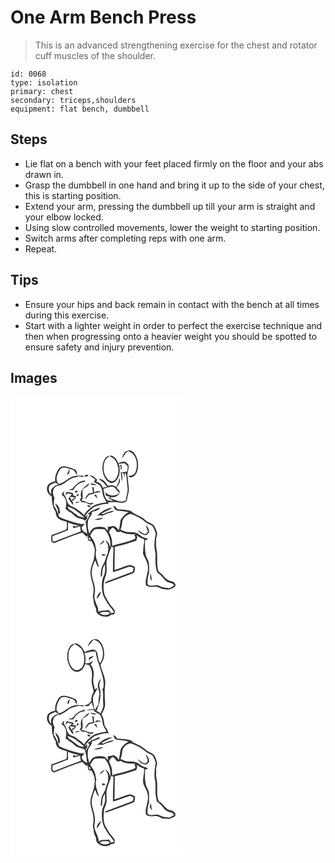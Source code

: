 # One Arm Bench Press
> This is an advanced strengthening exercise for the chest and rotator cuff muscles of the shoulder.

``` 
id: 0068 
type: isolation 
primary: chest 
secondary: triceps,shoulders 
equipment: flat bench, dumbbell 
``` 

## Steps

 - Lie flat on a bench with your feet placed firmly on the floor and your abs drawn in.
 - Grasp the dumbbell in one hand and bring it up to the side of your chest, this is starting position.
 - Extend your arm, pressing the dumbbell up till your arm is straight and your elbow locked.
 - Using slow controlled movements, lower the weight to starting position.
 - Switch arms after completing reps with one arm.
 - Repeat.

## Tips

 - Ensure your hips and back remain in contact with the bench at all times during this exercise.
 - Start with a lighter weight in order to perfect the exercise technique and then when progressing onto a heavier weight you should be spotted to ensure safety and injury prevention.

## Images

<svg width="276" height="275pt" viewBox="0 0 207 275" xmlns="http://www.w3.org/2000/svg">
  <g fill="#FFF">
    <path d="M0 0h207v275H0V0m141.02 64.83c-4.34.65-6.35 5.17-7.14 8.99 2.66-2.67 3.66-6.82 7.38-8.43 9.75 2.77 12.34 15.51 9.13 23.99-1.14 3.81-4.9 6.06-8.8 5.56.49.99.98 2.18 2.36 1.87 4.2-.11 7.06-3.95 8.19-7.65 2.19-7.21.89-15.54-3.79-21.51-1.67-2.17-4.58-3.76-7.33-2.82m-28.03 10.12c-3.59 6.23-3.36 14.15-.55 20.64 1.58 3.73 4.54 7.18 8.66 8.04 3.48-.03 6.26-2.74 7.76-5.68 2.68-4.54 2.39-10.05 1.75-15.08l1.91.99c-.13.99-.38 2.98-.51 3.98 2.61-1.41 1.3-3.99.77-6.16-.65.28-1.96.86-2.62 1.15l-.37-2.32c2.39-.13 4.77-.39 7.16-.61 1.25 1.31 2.77 2.4 3.81 3.9-.14 2.02-.44 4.02-.7 6.03-2.67.39-5.3.96-7.97 1.33.93 3.52 1.07 7.18 1.74 10.75.74-3.35.69-6.85-.52-10.08 4.1-.73 2.96 4.01 3.04 6.51.43-2.33.73-4.69 1.15-7.02l1.04 1.17c1.13 5.49 1.14 11.15 1.88 16.7.85 5.12-1.58 10.01-1.81 15.1-6.26 3.96-13.02-.7-19.13-2.46.59-.44 1.18-.86 1.78-1.29 3.98.65 7.38-1.3 9.57-4.49.02-.7.05-2.09.06-2.79a75.06 75.06 0 0 1-3.59-4.17c2.87-3.09 5.09-7.29 3.4-11.52-.58 3.82-1.61 7.58-3.64 10.9-2.94-2.15-6.7-2.96-10.03-1.16-2.53-3.91-5.5-8.44-10.7-8.67.82 1.51 2.27 2.38 3.66 3.27 2.5 1.58 4.18 4.1 5.9 6.43-1.78.3-3.56.63-5.34.95-.65-4.16-4.39-6.61-8.26-7.41l2.11-1.57c-2.64-2.59-5.54-6.41-9.73-5.54 2.55 1.33 4.96 2.9 7.1 4.82-.61.85-1.21 1.7-1.81 2.56 2.2 1.57 4.68 2.61 7.02 3.94 2.12 2.89 3.23 6.44 3.52 10 .31 3.99 3.11 7.07 4.67 10.6-5.63 1.2-11.82 1.49-16.64 4.99-3.84 3.1-8.11 6.02-10.2 10.69-2.24-3.41-6.01-5.2-9.1-7.71-2.28-1.93-5.27-2.56-7.83-3.97-4.58-3.11-3.52-9.76-7.54-13.41.23-1.25.46-2.49.68-3.74-1.63 1.06-2.7 2.6-3.21 4.46 5.88 2.91 6.59 11.22 4.6 16.69 1.46.99 2.88 2.06 4.15 3.29 4.69 1.64 7.07 6.83 12.01 7.89 2.41.96 5.36.87 7.2 2.92 1.37-.11 1.8-1.86 2.67-2.7.03-1.08.08-3.25.1-4.33-1.02 1-2.05 2-3.08 3 2.25-5.32 7.16-8.87 11.46-12.48 5.68-1.68 11.48-4.51 17.52-3.44-.3-.56-.9-1.67-1.2-2.22 4.06.29 8.16-.5 12.18.32 3.04.42 6.42.82 9.21-.77 1.77-.89 1.66-3.1 2.07-4.76.54-3.83 2.39-7.53 1.75-11.47-.56-4.36-.78-8.75-1.36-13.1-1.23-4.91 1.75-9.63 1.16-14.55-1.16-1.8-2.68-3.5-4.7-4.29-2.7-.32-5.28.81-7.72 1.81-1.53-3.52-3.63-7.27-7.37-8.78-3.41-.91-7.31.82-8.99 3.92M58.01 86.23c-2.96 4.5-5.19 9.69-4.33 15.21-3.44 1.18-7.8 2.06-9.32 5.85-1.88 4.75.53 10.19 5.07 12.36.33 6.49.71 13.47 4.97 18.75-.44 2.33.63 4.5 1.77 6.46 2.78 3.54 7.58 3.93 11.53 5.42-.34 3.03.62 6.55-.77 9.27-5.9 2.45-11.97 4.44-17.92 6.74-.07 2.47-.09 4.95-.09 7.43 1.05.73 2.1 1.47 3.15 2.2 11.29-4.42 22.5-9.15 34.08-12.75 1.92 1.74 3.34 4.09 5.88 5.05.16-.61.48-1.82.65-2.43.49 2.37-.76 5.6 1.56 7.2.72.11 2.16.34 2.88.46 1.97 3.17 3.48 6.68 4.09 10.38-.36 4.02-.46 8.12-1.39 12.07-1.49 4.29-3.12 8.57-3.82 13.08-.9 8.63 4.51 16.55 3.57 25.18-.07 2.08-.74 4.12-.7 6.21.4 2.22 1.03 4.4 1.13 6.67.13 3.19 2.68 5.68 2.81 8.88-.25 3.89 3.52 6.11 6.56 7.56 3.66.78 8.5 1.53 11.24-1.7 1.19-.15 2.41-.21 3.56-.58 1.39-1.2.74-3.16.9-4.75-1.8-2.36-3.44-4.85-5.59-6.92-2.3-3.44-4.35-7.1-6.26-10.77-2.58-8.2-1.83-17.41 1.55-25.28 1.29-5.03.04-10.26.48-15.37.74-4.77 2.98-9.11 4.16-13.75.76-1.52 1.68-3.04 1.66-4.81.86.59 1.73 1.18 2.59 1.78-.59 9.73-.79 19.47-.74 29.22 6.57-1.44 12.7-4.26 19.08-6.32 2-.88 3.84.79 5.66 1.39-.29 1.48-.57 2.96-.85 4.45-10.53 4.19-21.29 7.79-31.82 11.98-1.16.22-1.2 1.59-1.77 2.38 11.07-3.86 22.04-8.02 33.03-12.11 3.45-.72 2.94-5.02 3.17-7.76-1.98-1.11-4.05-2.45-6.36-2.59-6.22 1.64-12.11 4.33-18.26 6.21.2-9.31.23-18.62.37-27.92 8.75-1.93 17.32-4.55 25.81-7.39.79-2.16 1.48-4.44.49-6.68 2.51 2.19 5.27 4.39 8.7 4.82.81 2.73-.16 5.46-.51 8.18-.47 2.98-.34 6.02-.73 9.02 1.63 4.76 5.03 8.83 5.67 13.94 1.9 8.22-3.67 15.88-2.06 24.14 3.04 2.31 6.85 2.32 10.45 1.77 3.44-.73 6.21 1.68 9.23 2.8 3.7.29 7.7 1.55 11.11-.55 2.32-.71 6.37-3.01 4.06-5.82-1.94-3.9-6.95-2.52-9.76-5.23-2.72-1.92-4.16-5.13-6.92-7.01-1.05-.91-2.52-1.48-3.18-2.75-2.95-8.65-.3-17.93-2.36-26.7-.98-3.61-.18-7.34-.44-11.01-.13-3.28 2.16-6.51.73-9.74-.98-2.41-1.47-5.16-3.22-7.17-2.75-3.32-7.55-3.55-10.39-6.78-4.92-4.9-12.19-6.15-17.3-10.72-5.4-1.97-11.26-1.54-16.85-2.53-.67-2.2-2.56-3.31-4.54-4.14.98 2.13 1.58 5.15 4.26 5.71 4.68 1.2 9.62.71 14.24 2.26-4.14 1.99-7.31 5.5-9.58 9.42-.71 4.21-.89 8.52-2.34 12.58-.79-2.95-3.44-4.43-5.96-5.7-2.36.58-4.74 1.03-7.14 1.42.15 1.47.28 2.95.39 4.42-1.32-1.34-2.65-2.67-4.01-3.97-4.33-.94-9-1.24-13.09.78-2.75 1.24-3.74 4.27-5.27 6.64-1.83-5.03-2.6-10.66-1.46-15.91.9-3.55 5.18-5.97 4.35-9.79 3.27-1.52 8.99-1.3 9.57-5.77-3.39 1.65-6.76 3.34-10.37 4.47-1.22 1.62-3.06 2.52-4.76 3.53.75.13 2.26.39 3.01.53-1.02 2.09-1.96 4.24-3.17 6.25-.58.86-1.14 1.76-1.7 2.64.35 4.67 1.58 9.43 1.82 14.2-2.82-1.9-6.83-3.47-6.47-7.58 1.14-1.32 2.28-2.64 3.43-3.96-2.35.01-4.76.16-7.04-.56-7.94-2.09-15.93-4.44-23.36-7.93-1.73-4.9-3.6-9.71-6.66-13.97.28-3.04.32-6.12.96-9.12-1.88-3.31-2.81-7.69-.64-11.1 1.3-2.34 4.01-3.31 6.54-3.58 6.65-1.34 10.58-7.8 17.16-9.23a71.88 71.88 0 0 0 5.95-1.67c2.21.29 4.9 1.6 6.6-.58-3.83-.27-7.7-.49-11.52.02-7.27 1.34-11.81 8.18-19.06 9.7-5.12-5.33-1.35-12.85 1.98-18.03 3.88-3.7 9.34-.65 13.61.6 3.62.46 4.36 4.44 6.51 6.76-.09-2.51-.23-5.92-3.03-6.93-3.5-1.41-7.1-2.66-10.8-3.44-2.87-.64-6.15.11-8.1 2.41m9.7 7.3c3.19.11 2.93-3.99 3.63-6.15-1.89 1.59-2.82 3.89-3.63 6.15m21.09 1.7c.82 1.34 3.73.71 4.51-.54-.68-1.83-3.76-.82-4.51.54m-6.21 7.4c-3.24 1.99-5.92 4.74-8.24 7.73-1.64.79-3.58.79-5.3 1.4 2 .34 4.03.39 6.05.44.96-1.29 1.89-2.6 2.72-3.97 2.93-3.4 6.78-5.56 11.27-6.03.12-.46.37-1.37.49-1.82-2.32.79-4.78 1.18-6.99 2.25m5.38 6.62c-3.66 2.55-4.08 7.78-3.18 11.8-.62 1.26-1.25 2.52-1.88 3.79l1.98.26c-.08.37-.26 1.1-.35 1.47 2.03.14 4.06.28 6.08.51 1.62 1.2 3.48 1.99 5.37 2.67l3-1.08c.16-.36.46-1.08.61-1.43-1.98.27-4.06 1.1-6 .21-2.86-.85-5.4-3.03-8.57-2.22 3.3-4.24.31-9.37 1.59-14.13 2.71-2.14 7.45-3.2 7.66-7.25-2.17 1.72-4.17 3.64-6.31 5.4m7.7-4.62c2.29 1.53 5.07 1.8 7.72 1.33-2.43-.97-5.07-2.22-7.72-1.33m1.96 3.58c.8 2.32 1.33 4.74 1.1 7.22-1.6.2-3.19.4-4.79.59a23.133 23.133 0 0 0-4.68 7.22c2.22-1.24 3.48-3.46 4.95-5.42 1.85-.57 3.79-.71 5.69-.99l-.75-.73c3.26-.49 6.44-1.44 9.74-1.74-1.5-.63-3.1-.95-4.7-1.18-1.2.66-2.35 1.65-3.81 1.5l-.48-5.49c-.76-.33-1.52-.65-2.27-.98m-19.42 4.96c-2.26.97-.27 3.27 1.31 1.66 2.28-.86.2-3.11-1.31-1.66m-12.52 5.31c1.27-.51 2.22-1.36 2.86-2.55 1.64.61 3.34 1 5.08 1.24-1.5 1.5-2.83 3.15-4.14 4.81 1.99 2.7 3.35 5.89 5.87 8.17-.34-1.5.32-3.72-1.62-4.4 1.38-1.3 2.88-2.46 4.38-3.6.17-.89.33-1.78.5-2.67-1.06-.19-2.13-.36-3.19-.53-.08-.73-.23-2.2-.31-2.93-2.43-.98-5.07-1.18-7.6-1.8-.66 1.4-1.28 2.81-1.83 4.26m14.5-1.56c-.24.34-.72 1-.96 1.33.98 3.38 4.68-2.12.96-1.33m20.13.84c1.2 1.65 2.44 3.29 3.9 4.73-.35-1.6-.83-3.17-1.32-4.73h-2.58m-22.7 9.97c1.94-.09 3.85-.49 5.53-1.49-1.95-.05-4.25-.37-5.53 1.49m-23.99.53c.4 2.5 2.21 4.4 3.02 6.72.35 1.99.52 4 .82 6l1.84-.98c.21-4.62-1.18-9.6-5.68-11.74m38.63 2.28c-.11 1.57 2.64 2.45 3.85 1.72.21-1.68-2.62-2.31-3.85-1.72m11.8 12.38c1.42-.16 2.86-.77 4.29-.36 2.38.81 4.41-.96 6.48-1.8 3.01-1.7 7.06-.96 9.42-3.84-4.53.7-9.14 1.77-13.01 4.34-.64-.35-1.27-.7-1.9-1.05 4.38-2.43 8.9-4.58 13.39-6.79-7.37-.04-13.7 4.47-18.67 9.5m-3.41 4.73c3.8.72 7.82.35 10.83-2.31-3.7.32-7.28 1.29-10.83 2.31z"/>
    <path d="M112.91 78.05c.94-3.02 3.62-4.89 5.98-6.77 2.85 1.67 6.06 3.22 7.66 6.3 2.74 5.07 3.98 11.31 1.98 16.86-1.01 3.1-2.98 6.46-6.49 7.03-3.91.2-6.72-3.18-8.28-6.37-2.41-5.27-2.79-11.58-.85-17.05zM46.48 107.41c1.65-2.53 4.92-3.02 7.43-4.34 1.37 1.03 2.78 1.99 4.18 2.99-3.49-1-5.77 1.93-8.09 3.92-1.98 1.84-1.11 4.88-1.24 7.27-2.94-2.43-3.2-6.36-2.28-9.84zM111.48 110.61c4.43-.91 9.82-4.63 13.9-.97 1.93 1.81 3.54 3.94 5.16 6.02-1.01.71-2.01 1.42-3.01 2.14-4.98 1.97-10.57.45-14.26-3.29.55 1.5 1.11 3 1.7 4.48 1.36.39 2.73.73 4.11 1.02l.2 1.33-2.58-.21c2.13 1.43 4.39 2.67 6.6 3.96-2.34.26-4.64-.08-6.87-.76-3.91-3.55-4.07-8.88-4.95-13.72zM71.56 120.26c2.01.23 4.02.48 6.03.79-.94.79-1.98 1.38-3.14 1.76-.18.54-.56 1.6-.74 2.13-.94-1.44-2.55-2.77-2.15-4.68zM68.38 131.82c3.13 1.56 6.83 2.01 9.51 4.4 3.46 3.1 7.8 5.24 10.52 9.14-3.01-.73-6.36-1.02-8.76-3.19-2.76-2.28-5.57-4.49-8.69-6.26-1.58-.79-1.88-2.65-2.58-4.09zM134.28 149.09c1.53-4.43 5.55-7.97 10.34-8.29 6.33 2.4 12.6 5.35 17.67 9.95 2.87 2.66 7.92 2.69 9.41 6.77 1.11 3.06 3.43 6.13 2.18 9.52-1.08 3.62-.83 7.41-1.12 11.14-.41 4.33 1.58 8.45 1.24 12.79-.22 6.44-.19 12.96 1.72 19.17 1.24 1.53 2.82 2.7 4.26 4.03 2.7 2.29 4.25 5.73 7.34 7.6 2.88 2.13 7.53 1.17 9.09 5-1.87 1.03-3.64 2.27-5.63 3.07-1.96 0-3.89-.44-5.84-.62-3.82-.24-6.94-3.41-10.91-2.78-3.17.04-7.39 1.75-9.6-1.4.11-4.33.04-8.89 1.84-12.91-.05-4.05.25-8.11-.17-12.15-.26-3.14-2.37-5.66-3.41-8.54-1.58-6.24-1.4-12.66-1.26-19.04 1.4-.19 2.68-.74 3.68-1.73-1.94-.69-3.91-1.27-5.84-1.98-2.94-1.17-4.94-3.92-7.93-4.98-3.32-1.25-6.92-1.26-10.42-1.15-3.22.07-6.06-1.74-8.93-2.95 1.49-3.33 1.91-6.94 2.29-10.52m27.9 5.24c.95 2.66 2 5.29 2.81 8-1.42.98-2.62 3.45-4.63 2.33-2.8-1.01-4.91-3.21-7.42-4.73 1.79 3.91 5.85 6.28 10.11 6.26 1.15-1.06 2.28-2.12 3.42-3.18-.29-3.31-1.35-6.78-4.29-8.68m5.99 58.13c-1.28 3.07-.91 6.48 1.65 8.76-.47-2.93-.95-5.87-1.65-8.76zM69.01 150.95c4.22 1.63 8.48 3.42 13.07 3.56-2.41 1.27-4.94 1.69-7.23-.08.15.87.45 2.61.59 3.48 2.75-.81 5.49-1.65 8.22-2.54.08 2.14.27 4.28.76 6.37-9.55 3.69-19.28 6.91-28.68 11.01-1.78.6-4 2.19-5.34-.04-.14-1.78 0-3.56.05-5.34 6.22-2.33 12.49-4.54 18.59-7.16-.02-3.09-.01-6.17-.03-9.26z"/>
    <path d="M118.27 162.75c.39-2.78 2.34-4.48 4.73-5.64 1.77 1.4 3.37 3.02 4.27 5.12 1.56.16 3.38.94 4.63-.53 5.35 3.69 11.95 3.56 18.16 3.48l-1.47 1.03c.71 1.29 2.39 3.75.27 4.63-7.99 3.73-16.82 5.17-25.24 7.62l-1.09 1.04c-1.06-2.67-.39-5.6-1-8.36-.7-2.92-1.74-5.78-3.26-8.39zM95.65 166.63c1.37-2.68 2.97-5.37 5.34-7.29 3.9-.98 7.95-.53 11.89-.11 5.36 6.01 7.96 14.21 6.72 22.24-.44-3.79-1.94-7.66-5.91-8.94 2.23 2.81 4.52 5.92 3.1 9.77.48.02 1.43.08 1.91.1-.63.3-1.25.59-1.89.88.75 1.95.09 3.94-.72 5.74-1.72 3.76-2.06 8.06-4.45 11.52-2.94 4.67-3.44 10.32-3.3 15.7 2.38-.7 1.47-3.48 1.8-5.32-.02-3.56 1.37-6.92 3.1-9.95.15 4.48.98 9.22-1.04 13.44-3.12 6.34-2.98 13.72-1.87 20.54.67 4.25 3.06 7.84 5.19 11.46 2.25 4.68 6.56 7.9 8.84 12.58-1.19.38-2.38.75-3.58 1.08-.88-1.36-1.6-2.85-2.79-3.98-2.83.48-5.67.71-8.53.77-1.34.01-3.44 1.97-4.31.2v-.79c.15-1.5.04-3.02-.71-4.35-1.75-3.5-2.96-7.24-3.94-11.02.22-3.13 1.11-6.21.83-9.36-.19-7.06-3.81-13.51-3.94-20.58.32-5.04 1.99-9.87 4.06-14.44 1.54 2.77 1.97 6.39 4.75 8.28-1.6-6.76-5.5-13.65-3.21-20.7-1.11-3.13-.85-6.62-2.38-9.6-1.39-2.78-3.29-5.26-4.96-7.87m16.12 6.01c-1.79 1.7-3.77 3.28-4.95 5.5 2.34-1.12 4.19-2.97 6.01-4.76-.26-.18-.8-.55-1.06-.74m-2.25 16.39c.21 2.83 3.55 2.43 4.77.57-1.59-.24-3.17-.43-4.77-.57m-6.14 53.87c2.74-2.22 4.16-5.49 5.39-8.69-3.34 1.27-4.92 5.38-5.39 8.69z"/>
    <path d="M94.09 169.41c1.18-.51 2.45 1.42 1.7 2.39-1.21.53-2.53-1.41-1.7-2.39zM107.05 259.89c2.94-2.4 7.03-1.29 10.57-1.59.44.47 1.3 1.4 1.73 1.86-3.62 2.82-8.73 2.42-12.3-.27z"/>
  </g>
  <g fill="#333">
    <path d="M141.02 64.83c2.75-.94 5.66.65 7.33 2.82 4.68 5.97 5.98 14.3 3.79 21.51-1.13 3.7-3.99 7.54-8.19 7.65-1.38.31-1.87-.88-2.36-1.87 3.9.5 7.66-1.75 8.8-5.56 3.21-8.48.62-21.22-9.13-23.99-3.72 1.61-4.72 5.76-7.38 8.43.79-3.82 2.8-8.34 7.14-8.99z"/>
    <path d="M112.99 74.95c1.68-3.1 5.58-4.83 8.99-3.92 3.74 1.51 5.84 5.26 7.37 8.78 2.44-1 5.02-2.13 7.72-1.81 2.02.79 3.54 2.49 4.7 4.29.59 4.92-2.39 9.64-1.16 14.55.58 4.35.8 8.74 1.36 13.1.64 3.94-1.21 7.64-1.75 11.47-.41 1.66-.3 3.87-2.07 4.76-2.79 1.59-6.17 1.19-9.21.77-4.02-.82-8.12-.03-12.18-.32.3.55.9 1.66 1.2 2.22-6.04-1.07-11.84 1.76-17.52 3.44-4.3 3.61-9.21 7.16-11.46 12.48 1.03-1 2.06-2 3.08-3-.02 1.08-.07 3.25-.1 4.33-.87.84-1.3 2.59-2.67 2.7-1.84-2.05-4.79-1.96-7.2-2.92-4.94-1.06-7.32-6.25-12.01-7.89-1.27-1.23-2.69-2.3-4.15-3.29 1.99-5.47 1.28-13.78-4.6-16.69.51-1.86 1.58-3.4 3.21-4.46-.22 1.25-.45 2.49-.68 3.74 4.02 3.65 2.96 10.3 7.54 13.41 2.56 1.41 5.55 2.04 7.83 3.97 3.09 2.51 6.86 4.3 9.1 7.71 2.09-4.67 6.36-7.59 10.2-10.69 4.82-3.5 11.01-3.79 16.64-4.99-1.56-3.53-4.36-6.61-4.67-10.6-.29-3.56-1.4-7.11-3.52-10-2.34-1.33-4.82-2.37-7.02-3.94.6-.86 1.2-1.71 1.81-2.56-2.14-1.92-4.55-3.49-7.1-4.82 4.19-.87 7.09 2.95 9.73 5.54l-2.11 1.57c3.87.8 7.61 3.25 8.26 7.41 1.78-.32 3.56-.65 5.34-.95-1.72-2.33-3.4-4.85-5.9-6.43-1.39-.89-2.84-1.76-3.66-3.27 5.2.23 8.17 4.76 10.7 8.67 3.33-1.8 7.09-.99 10.03 1.16 2.03-3.32 3.06-7.08 3.64-10.9 1.69 4.23-.53 8.43-3.4 11.52a75.06 75.06 0 0 0 3.59 4.17c-.01.7-.04 2.09-.06 2.79-2.19 3.19-5.59 5.14-9.57 4.49-.6.43-1.19.85-1.78 1.29 6.11 1.76 12.87 6.42 19.13 2.46.23-5.09 2.66-9.98 1.81-15.1-.74-5.55-.75-11.21-1.88-16.7l-1.04-1.17c-.42 2.33-.72 4.69-1.15 7.02-.08-2.5 1.06-7.24-3.04-6.51 1.21 3.23 1.26 6.73.52 10.08-.67-3.57-.81-7.23-1.74-10.75 2.67-.37 5.3-.94 7.97-1.33.26-2.01.56-4.01.7-6.03-1.04-1.5-2.56-2.59-3.81-3.9-2.39.22-4.77.48-7.16.61l.37 2.32c.66-.29 1.97-.87 2.62-1.15.53 2.17 1.84 4.75-.77 6.16.13-1 .38-2.99.51-3.98l-1.91-.99c.64 5.03.93 10.54-1.75 15.08-1.5 2.94-4.28 5.65-7.76 5.68-4.12-.86-7.08-4.31-8.66-8.04-2.81-6.49-3.04-14.41.55-20.64m-.08 3.1c-1.94 5.47-1.56 11.78.85 17.05 1.56 3.19 4.37 6.57 8.28 6.37 3.51-.57 5.48-3.93 6.49-7.03 2-5.55.76-11.79-1.98-16.86-1.6-3.08-4.81-4.63-7.66-6.3-2.36 1.88-5.04 3.75-5.98 6.77m-1.43 32.56c.88 4.84 1.04 10.17 4.95 13.72 2.23.68 4.53 1.02 6.87.76-2.21-1.29-4.47-2.53-6.6-3.96l2.58.21-.2-1.33c-1.38-.29-2.75-.63-4.11-1.02-.59-1.48-1.15-2.98-1.7-4.48 3.69 3.74 9.28 5.26 14.26 3.29 1-.72 2-1.43 3.01-2.14-1.62-2.08-3.23-4.21-5.16-6.02-4.08-3.66-9.47.06-13.9.97m-43.1 21.21c.7 1.44 1 3.3 2.58 4.09 3.12 1.77 5.93 3.98 8.69 6.26 2.4 2.17 5.75 2.46 8.76 3.19-2.72-3.9-7.06-6.04-10.52-9.14-2.68-2.39-6.38-2.84-9.51-4.4z"/>
    <path d="M58.01 86.23c1.95-2.3 5.23-3.05 8.1-2.41 3.7.78 7.3 2.03 10.8 3.44 2.8 1.01 2.94 4.42 3.03 6.93-2.15-2.32-2.89-6.3-6.51-6.76-4.27-1.25-9.73-4.3-13.61-.6-3.33 5.18-7.1 12.7-1.98 18.03 7.25-1.52 11.79-8.36 19.06-9.7 3.82-.51 7.69-.29 11.52-.02-1.7 2.18-4.39.87-6.6.58a71.88 71.88 0 0 1-5.95 1.67c-6.58 1.43-10.51 7.89-17.16 9.23-2.53.27-5.24 1.24-6.54 3.58-2.17 3.41-1.24 7.79.64 11.1-.64 3-.68 6.08-.96 9.12 3.06 4.26 4.93 9.07 6.66 13.97 7.43 3.49 15.42 5.84 23.36 7.93 2.28.72 4.69.57 7.04.56-1.15 1.32-2.29 2.64-3.43 3.96-.36 4.11 3.65 5.68 6.47 7.58-.24-4.77-1.47-9.53-1.82-14.2.56-.88 1.12-1.78 1.7-2.64 1.21-2.01 2.15-4.16 3.17-6.25-.75-.14-2.26-.4-3.01-.53 1.7-1.01 3.54-1.91 4.76-3.53 3.61-1.13 6.98-2.82 10.37-4.47-.58 4.47-6.3 4.25-9.57 5.77.83 3.82-3.45 6.24-4.35 9.79-1.14 5.25-.37 10.88 1.46 15.91 1.53-2.37 2.52-5.4 5.27-6.64 4.09-2.02 8.76-1.72 13.09-.78 1.36 1.3 2.69 2.63 4.01 3.97-.11-1.47-.24-2.95-.39-4.42 2.4-.39 4.78-.84 7.14-1.42 2.52 1.27 5.17 2.75 5.96 5.7 1.45-4.06 1.63-8.37 2.34-12.58 2.27-3.92 5.44-7.43 9.58-9.42-4.62-1.55-9.56-1.06-14.24-2.26-2.68-.56-3.28-3.58-4.26-5.71 1.98.83 3.87 1.94 4.54 4.14 5.59.99 11.45.56 16.85 2.53 5.11 4.57 12.38 5.82 17.3 10.72 2.84 3.23 7.64 3.46 10.39 6.78 1.75 2.01 2.24 4.76 3.22 7.17 1.43 3.23-.86 6.46-.73 9.74.26 3.67-.54 7.4.44 11.01 2.06 8.77-.59 18.05 2.36 26.7.66 1.27 2.13 1.84 3.18 2.75 2.76 1.88 4.2 5.09 6.92 7.01 2.81 2.71 7.82 1.33 9.76 5.23 2.31 2.81-1.74 5.11-4.06 5.82-3.41 2.1-7.41.84-11.11.55-3.02-1.12-5.79-3.53-9.23-2.8-3.6.55-7.41.54-10.45-1.77-1.61-8.26 3.96-15.92 2.06-24.14-.64-5.11-4.04-9.18-5.67-13.94.39-3 .26-6.04.73-9.02.35-2.72 1.32-5.45.51-8.18-3.43-.43-6.19-2.63-8.7-4.82.99 2.24.3 4.52-.49 6.68-8.49 2.84-17.06 5.46-25.81 7.39-.14 9.3-.17 18.61-.37 27.92 6.15-1.88 12.04-4.57 18.26-6.21 2.31.14 4.38 1.48 6.36 2.59-.23 2.74.28 7.04-3.17 7.76-10.99 4.09-21.96 8.25-33.03 12.11.57-.79.61-2.16 1.77-2.38 10.53-4.19 21.29-7.79 31.82-11.98.28-1.49.56-2.97.85-4.45-1.82-.6-3.66-2.27-5.66-1.39-6.38 2.06-12.51 4.88-19.08 6.32-.05-9.75.15-19.49.74-29.22-.86-.6-1.73-1.19-2.59-1.78.02 1.77-.9 3.29-1.66 4.81-1.18 4.64-3.42 8.98-4.16 13.75-.44 5.11.81 10.34-.48 15.37-3.38 7.87-4.13 17.08-1.55 25.28 1.91 3.67 3.96 7.33 6.26 10.77 2.15 2.07 3.79 4.56 5.59 6.92-.16 1.59.49 3.55-.9 4.75-1.15.37-2.37.43-3.56.58-2.74 3.23-7.58 2.48-11.24 1.7-3.04-1.45-6.81-3.67-6.56-7.56-.13-3.2-2.68-5.69-2.81-8.88-.1-2.27-.73-4.45-1.13-6.67-.04-2.09.63-4.13.7-6.21.94-8.63-4.47-16.55-3.57-25.18.7-4.51 2.33-8.79 3.82-13.08.93-3.95 1.03-8.05 1.39-12.07-.61-3.7-2.12-7.21-4.09-10.38-.72-.12-2.16-.35-2.88-.46-2.32-1.6-1.07-4.83-1.56-7.2-.17.61-.49 1.82-.65 2.43-2.54-.96-3.96-3.31-5.88-5.05-11.58 3.6-22.79 8.33-34.08 12.75-1.05-.73-2.1-1.47-3.15-2.2 0-2.48.02-4.96.09-7.43 5.95-2.3 12.02-4.29 17.92-6.74 1.39-2.72.43-6.24.77-9.27-3.95-1.49-8.75-1.88-11.53-5.42-1.14-1.96-2.21-4.13-1.77-6.46-4.26-5.28-4.64-12.26-4.97-18.75-4.54-2.17-6.95-7.61-5.07-12.36 1.52-3.79 5.88-4.67 9.32-5.85-.86-5.52 1.37-10.71 4.33-15.21m-11.53 21.18c-.92 3.48-.66 7.41 2.28 9.84.13-2.39-.74-5.43 1.24-7.27 2.32-1.99 4.6-4.92 8.09-3.92-1.4-1-2.81-1.96-4.18-2.99-2.51 1.32-5.78 1.81-7.43 4.34m87.8 41.68c-.38 3.58-.8 7.19-2.29 10.52 2.87 1.21 5.71 3.02 8.93 2.95 3.5-.11 7.1-.1 10.42 1.15 2.99 1.06 4.99 3.81 7.93 4.98 1.93.71 3.9 1.29 5.84 1.98-1 .99-2.28 1.54-3.68 1.73-.14 6.38-.32 12.8 1.26 19.04 1.04 2.88 3.15 5.4 3.41 8.54.42 4.04.12 8.1.17 12.15-1.8 4.02-1.73 8.58-1.84 12.91 2.21 3.15 6.43 1.44 9.6 1.4 3.97-.63 7.09 2.54 10.91 2.78 1.95.18 3.88.62 5.84.62 1.99-.8 3.76-2.04 5.63-3.07-1.56-3.83-6.21-2.87-9.09-5-3.09-1.87-4.64-5.31-7.34-7.6-1.44-1.33-3.02-2.5-4.26-4.03-1.91-6.21-1.94-12.73-1.72-19.17.34-4.34-1.65-8.46-1.24-12.79.29-3.73.04-7.52 1.12-11.14 1.25-3.39-1.07-6.46-2.18-9.52-1.49-4.08-6.54-4.11-9.41-6.77-5.07-4.6-11.34-7.55-17.67-9.95-4.79.32-8.81 3.86-10.34 8.29m-65.27 1.86c.02 3.09.01 6.17.03 9.26-6.1 2.62-12.37 4.83-18.59 7.16-.05 1.78-.19 3.56-.05 5.34 1.34 2.23 3.56.64 5.34.04 9.4-4.1 19.13-7.32 28.68-11.01-.49-2.09-.68-4.23-.76-6.37-2.73.89-5.47 1.73-8.22 2.54-.14-.87-.44-2.61-.59-3.48 2.29 1.77 4.82 1.35 7.23.08-4.59-.14-8.85-1.93-13.07-3.56m49.26 11.8c1.52 2.61 2.56 5.47 3.26 8.39.61 2.76-.06 5.69 1 8.36l1.09-1.04c8.42-2.45 17.25-3.89 25.24-7.62 2.12-.88.44-3.34-.27-4.63l1.47-1.03c-6.21.08-12.81.21-18.16-3.48-1.25 1.47-3.07.69-4.63.53-.9-2.1-2.5-3.72-4.27-5.12-2.39 1.16-4.34 2.86-4.73 5.64m-22.62 3.88c1.67 2.61 3.57 5.09 4.96 7.87 1.53 2.98 1.27 6.47 2.38 9.6-2.29 7.05 1.61 13.94 3.21 20.7-2.78-1.89-3.21-5.51-4.75-8.28-2.07 4.57-3.74 9.4-4.06 14.44.13 7.07 3.75 13.52 3.94 20.58.28 3.15-.61 6.23-.83 9.36.98 3.78 2.19 7.52 3.94 11.02.75 1.33.86 2.85.71 4.35v.79c.87 1.77 2.97-.19 4.31-.2 2.86-.06 5.7-.29 8.53-.77 1.19 1.13 1.91 2.62 2.79 3.98 1.2-.33 2.39-.7 3.58-1.08-2.28-4.68-6.59-7.9-8.84-12.58-2.13-3.62-4.52-7.21-5.19-11.46-1.11-6.82-1.25-14.2 1.87-20.54 2.02-4.22 1.19-8.96 1.04-13.44-1.73 3.03-3.12 6.39-3.1 9.95-.33 1.84.58 4.62-1.8 5.32-.14-5.38.36-11.03 3.3-15.7 2.39-3.46 2.73-7.76 4.45-11.52.81-1.8 1.47-3.79.72-5.74.64-.29 1.26-.58 1.89-.88-.48-.02-1.43-.08-1.91-.1 1.42-3.85-.87-6.96-3.1-9.77 3.97 1.28 5.47 5.15 5.91 8.94 1.24-8.03-1.36-16.23-6.72-22.24-3.94-.42-7.99-.87-11.89.11-2.37 1.92-3.97 4.61-5.34 7.29m-1.56 2.78c-.83.98.49 2.92 1.7 2.39.75-.97-.52-2.9-1.7-2.39m12.96 90.48c3.57 2.69 8.68 3.09 12.3.27-.43-.46-1.29-1.39-1.73-1.86-3.54.3-7.63-.81-10.57 1.59z"/>
    <path d="M67.71 93.53c.81-2.26 1.74-4.56 3.63-6.15-.7 2.16-.44 6.26-3.63 6.15zM88.8 95.23c.75-1.36 3.83-2.37 4.51-.54-.78 1.25-3.69 1.88-4.51.54zM82.59 102.63c2.21-1.07 4.67-1.46 6.99-2.25-.12.45-.37 1.36-.49 1.82-4.49.47-8.34 2.63-11.27 6.03-.83 1.37-1.76 2.68-2.72 3.97-2.02-.05-4.05-.1-6.05-.44 1.72-.61 3.66-.61 5.3-1.4 2.32-2.99 5-5.74 8.24-7.73zM87.97 109.25c2.14-1.76 4.14-3.68 6.31-5.4-.21 4.05-4.95 5.11-7.66 7.25-1.28 4.76 1.71 9.89-1.59 14.13 3.17-.81 5.71 1.37 8.57 2.22 1.94.89 4.02.06 6-.21-.15.35-.45 1.07-.61 1.43l-3 1.08c-1.89-.68-3.75-1.47-5.37-2.67-2.02-.23-4.05-.37-6.08-.51.09-.37.27-1.1.35-1.47l-1.98-.26c.63-1.27 1.26-2.53 1.88-3.79-.9-4.02-.48-9.25 3.18-11.8zM95.67 104.63c2.65-.89 5.29.36 7.72 1.33-2.65.47-5.43.2-7.72-1.33z"/>
    <path d="M97.63 108.21c.75.33 1.51.65 2.27.98l.48 5.49c1.46.15 2.61-.84 3.81-1.5 1.6.23 3.2.55 4.7 1.18-3.3.3-6.48 1.25-9.74 1.74l.75.73c-1.9.28-3.84.42-5.69.99-1.47 1.96-2.73 4.18-4.95 5.42 1.09-2.68 2.69-5.13 4.68-7.22 1.6-.19 3.19-.39 4.79-.59.23-2.48-.3-4.9-1.1-7.22zM78.21 113.17c1.51-1.45 3.59.8 1.31 1.66-1.58 1.61-3.57-.69-1.31-1.66zM65.69 118.48c.55-1.45 1.17-2.86 1.83-4.26 2.53.62 5.17.82 7.6 1.8.08.73.23 2.2.31 2.93 1.06.17 2.13.34 3.19.53-.17.89-.33 1.78-.5 2.67-1.5 1.14-3 2.3-4.38 3.6 1.94.68 1.28 2.9 1.62 4.4-2.52-2.28-3.88-5.47-5.87-8.17 1.31-1.66 2.64-3.31 4.14-4.81-1.74-.24-3.44-.63-5.08-1.24-.64 1.19-1.59 2.04-2.86 2.55m5.87 1.78c-.4 1.91 1.21 3.24 2.15 4.68.18-.53.56-1.59.74-2.13 1.16-.38 2.2-.97 3.14-1.76-2.01-.31-4.02-.56-6.03-.79zM80.19 116.92c3.72-.79.02 4.71-.96 1.33.24-.33.72-.99.96-1.33z"/>
    <path d="M100.32 117.76h2.58c.49 1.56.97 3.13 1.32 4.73-1.46-1.44-2.7-3.08-3.9-4.73zM77.62 127.73c1.28-1.86 3.58-1.54 5.53-1.49-1.68 1-3.59 1.4-5.53 1.49zM53.63 128.26c4.5 2.14 5.89 7.12 5.68 11.74l-1.84.98c-.3-2-.47-4.01-.82-6-.81-2.32-2.62-4.22-3.02-6.72zM92.26 130.54c1.23-.59 4.06.04 3.85 1.72-1.21.73-3.96-.15-3.85-1.72zM104.06 142.92c4.97-5.03 11.3-9.54 18.67-9.5-4.49 2.21-9.01 4.36-13.39 6.79.63.35 1.26.7 1.9 1.05 3.87-2.57 8.48-3.64 13.01-4.34-2.36 2.88-6.41 2.14-9.42 3.84-2.07.84-4.1 2.61-6.48 1.8-1.43-.41-2.87.2-4.29.36zM100.65 147.65c3.55-1.02 7.13-1.99 10.83-2.31-3.01 2.66-7.03 3.03-10.83 2.31zM162.18 154.33c2.94 1.9 4 5.37 4.29 8.68-1.14 1.06-2.27 2.12-3.42 3.18-4.26.02-8.32-2.35-10.11-6.26 2.51 1.52 4.62 3.72 7.42 4.73 2.01 1.12 3.21-1.35 4.63-2.33-.81-2.71-1.86-5.34-2.81-8zM111.77 172.64c.26.19.8.56 1.06.74-1.82 1.79-3.67 3.64-6.01 4.76 1.18-2.22 3.16-3.8 4.95-5.5zM109.52 189.03c1.6.14 3.18.33 4.77.57-1.22 1.86-4.56 2.26-4.77-.57zM168.17 212.46c.7 2.89 1.18 5.83 1.65 8.76-2.56-2.28-2.93-5.69-1.65-8.76zM103.38 242.9c.47-3.31 2.05-7.42 5.39-8.69-1.23 3.2-2.65 6.47-5.39 8.69z"/>
  </g>
</svg>

<svg width="276" height="275pt" viewBox="0 0 207 275" xmlns="http://www.w3.org/2000/svg">
  <g fill="#FFF">
    <path d="M0 0h207v275H0V0m92.9 24.82c2.44-2.92 4.16-6.49 7.59-8.46 2.71 1.53 5.85 2.78 7.46 5.63 4.09 6.87 4.18 16.19-.59 22.77-2.13-3.66-2.22-7.91-3.21-11.9-.47-2.78-3.04-5.25-5.99-4.46-3.01.82-6.44 1.04-8.88 3.17-1.91-4.03-4.54-8-8.64-10.05-2.08-1.14-4.52-.11-6.59.58-3.27 1.91-4.6 5.82-5.48 9.3-1.36 6.73-.03 14.2 4.19 19.71 2.19 2.92 6.32 5.16 9.87 3.22 3.6-1.2 5.4-4.79 6.78-8.04l-1.23-.71c2.16.22 4.29.67 6.32 1.45 3.11 4.71 4.01 10.54 3.03 16.05-.99 5.51 1.63 10.76 2.29 16.15a16.316 16.316 0 0 0-2.78 10.81c-1.2 1.23-2.39 2.46-3.55 3.72-1.84.63-3.67 1.29-5.43 2.11 1.9.38 3.83.37 5.75.17 1.05-1.58 2.19-3.09 3.53-4.44 1 2.7 1.98 5.41 2.83 8.16-3.1-.05-6.28.04-9.11 1.46 2.8 0 5.6-.27 8.38-.63 1.57 4.28 7.73 3.57 9.01 7.98 1.9 3.15 1.67 6.92 2.66 10.35 1.07 2.73 2.88 5.09 4.05 7.78-5.62 1.18-11.77 1.48-16.59 4.95-3.82 3.13-8.19 6-10.18 10.73-2.3-3.37-6.03-5.2-9.13-7.7-2.27-1.93-5.23-2.57-7.8-3.94-4.66-3.07-3.52-9.81-7.61-13.44.23-1.24.46-2.49.67-3.74-1.63 1.02-2.64 2.59-3.19 4.42 5.9 2.94 6.55 11.21 4.62 16.72 1.46.98 2.86 2.05 4.12 3.28 3.38 1.34 5.78 4.1 8.5 6.39 2.99 1.79 6.56 2.21 9.83 3.3 2.73 5.16 2.88 11.07 3.55 16.74-2.91-1.85-6.85-3.55-6.42-7.68 1.13-1.28 2.26-2.57 3.4-3.85-2.36 0-4.76.15-7.04-.56-7.95-2.09-15.96-4.44-23.39-7.93-1.72-4.91-3.6-9.71-6.66-13.97.29-3.05.32-6.12.98-9.12-1.91-3.29-2.81-7.67-.67-11.06 1.19-2.13 3.66-2.86 5.62-4.05l.49.89c3.86-1.59 7.61-3.49 10.74-6.3 3.6-3.16 8.5-3.57 12.85-5.07 2.2.34 4.85 1.56 6.6-.53-3.83-.34-7.71-.53-11.54-.02-7.24 1.3-11.75 8.15-18.97 9.65a96.4 96.4 0 0 0-2.66-3.71c-.45-5.14 1.79-10.02 4.5-14.23 3.86-3.76 9.36-.7 13.63.56 3.64.45 4.4 4.41 6.46 6.8-.05-2.32-.02-5.37-2.36-6.65-3.34-1.57-6.9-2.63-10.46-3.58-3.12-.86-6.85-.38-9.03 2.22-2.97 4.51-5.2 9.71-4.33 15.23-3.47 1.15-7.84 2.07-9.34 5.87-1.87 4.78.58 10.18 5.12 12.36.23 6.49.72 13.43 4.94 18.74-.43 2.33.63 4.52 1.78 6.48 2.81 3.49 7.56 3.9 11.5 5.37-.32 3.03.63 6.56-.76 9.28-5.89 2.43-11.93 4.47-17.9 6.7-.09 2.48-.12 4.97-.11 7.47 1.05.73 2.1 1.46 3.15 2.2 11.29-4.42 22.49-9.14 34.06-12.76 1.94 1.74 3.34 4.12 5.91 5.05l.49-2.64c.21 2.08.24 4.17.55 6.23.82 1.47 2.52 1.67 4.04 1.66 2.87 4.58 4.98 10 3.67 15.46.07 7.39-4.31 13.8-4.87 21.08-.38 8.27 4.55 15.87 3.65 24.17-.02 2.6-1.24 5.21-.39 7.79.91 3.4.57 7.11 2.54 10.2 1.68 2.53.35 6.18 2.89 8.22 3.99 4 11.68 5.58 16 1.4 1.21-.16 2.44-.22 3.61-.59 1.31-1.25.7-3.16.85-4.74-2.53-3.96-6.29-6.99-8.3-11.3-1.42-2.74-3.47-5.22-4.16-8.29-1.3-4.88-.91-10-.4-14.96.34-4.17 3.12-7.72 3.11-11.95.37-4.94-.98-10.04.62-14.85 1.34-5.28 3.8-10.21 5.14-15.48.84.48 1.67.97 2.51 1.45-.4 9.82-.77 19.64-.67 29.47 6.57-1.41 12.69-4.25 19.06-6.31 2-.85 3.87.81 5.7 1.39-.3 1.48-.59 2.97-.87 4.45-10.88 4.25-21.89 8.15-32.82 12.26-.14.51-.43 1.52-.58 2.02 11.02-3.82 21.93-7.97 32.86-12.04 3.42-.74 2.91-4.99 3.16-7.71-1.96-1.15-4.05-2.48-6.36-2.64-6.23 1.65-12.12 4.34-18.28 6.22.21-9.31.24-18.62.38-27.93 8.75-1.92 17.32-4.55 25.81-7.39.8-2.16 1.47-4.44.48-6.69 2.51 2.21 5.29 4.42 8.72 4.84.84 6.15-2.17 12.4-.72 18.56 1.63 4.25 4.67 7.95 5.14 12.62 1.87 8.2-3.65 15.85-2.07 24.09 3.32 2.61 7.54 2.14 11.45 1.74 3.67-.48 6.32 2.98 9.89 3.06 1.99.11 3.96.46 5.96.48 2.5-.68 4.8-1.94 7.23-2.84.74-1.54 1.66-3.41-.05-4.72-2.04-3.47-6.79-2.05-9.41-4.76-3.36-2.98-5.86-6.84-9.78-9.23-3.47-8.64-.5-18.23-2.63-27.14-1.02-3.6-.2-7.32-.47-10.98-.16-3.29 2.14-6.53.77-9.77-1.15-2.87-1.71-6.27-4.31-8.27-2.34-2.22-5.85-2.52-8.18-4.76-4.52-4.35-10.32-6.98-16.01-9.45-.84-1.05-1.67-2.28-3.11-2.51-5.26-1.67-10.85-1.32-16.23-2.31-.6-2.21-2.51-3.24-4.48-4.01.99 2.08 1.6 5.03 4.22 5.6 4.69 1.22 9.66.72 14.29 2.28-4.16 1.95-7.31 5.5-9.6 9.41-.72 4.19-.93 8.48-2.24 12.56-1.01-2.8-3.46-4.46-6.03-5.68-2.37.59-4.77 1.04-7.18 1.41.16 1.48.29 2.96.41 4.45-1.32-1.35-2.66-2.68-4.02-3.99-4.35-.94-9.05-1.24-13.16.81-2.71 1.27-3.68 4.27-5.2 6.62-1.83-5.01-2.58-10.6-1.5-15.83.89-3.59 5.22-6.03 4.38-9.88 2.49-.78 5.02-1.47 7.41-2.55.94-.53 3.07-1.67 1.75-2.95-3.32 1.42-6.5 3.19-9.99 4.18-.85 1.85-2.95 2.3-4.62 3.08.67.32 2.01.95 2.69 1.27-.76 2.08-1.74 4.09-3.01 5.91-.53.97-1.06 1.95-1.62 2.91.23-1.59.06-3.54 1.8-4.35.02-1.08.07-3.22.1-4.29-1.02.99-2.04 1.98-3.05 2.97 2.21-5.32 7.14-8.85 11.42-12.45 5.65-1.68 11.44-4.54 17.46-3.45-1.32-2.93-2.24-6.13-4.59-8.45-1.44-4.75-.89-10.1-4.24-14.13 2.3-4.11 4.67-8.4 4.48-13.26-.49-7.3-.8-14.67-.04-21.97 1.5-8.74-4.01-16.39-5.5-24.73 5.54-6.42 5.46-16.12 2.15-23.55-1.76-3.81-5.5-8.16-10.21-6.66-4.15.69-6.35 4.95-7.03 8.72M68.06 92.87c.53.3 1.1.53 1.68.72.6-2.06 1.21-4.12 1.57-6.23a10.67 10.67 0 0 0-3.25 5.51m14.43 9.81c-3.21 2.02-5.9 4.75-8.18 7.75-1.71.64-3.56.78-5.31 1.3 2.01.36 4.05.43 6.09.47.97-1.29 1.91-2.59 2.73-3.97 1.51-1.31 2.88-2.78 4.48-3.98 2.06-1.24 4.54-1.39 6.81-2.06.11-.46.35-1.37.47-1.83-2.35.81-4.86 1.21-7.09 2.32m5.48 6.57c-3.66 2.55-4.07 7.78-3.18 11.81-.62 1.26-1.25 2.53-1.88 3.8l1.99.22-.36 1.49c2.03.14 4.07.27 6.1.5 2.34 2.07 5.52 2.97 8.53 1.88.02-.63.05-1.25.07-1.87-5 2.86-9.23-2.88-14.22-1.83 3.33-4.25.3-9.38 1.6-14.16 2.75-2.12 7.41-3.21 7.71-7.27-2.19 1.72-4.2 3.66-6.36 5.43m7.81-5.11c1.89 2.06 4.98 2.72 7.47 1.35-2.46-.62-4.94-1.2-7.47-1.35m1.82 4.04c.85 2.32 1.35 4.76 1.13 7.25-1.6.2-3.19.4-4.78.59-2 2.09-3.59 4.53-4.72 7.19 2.26-1.2 3.51-3.44 5-5.41 1.72-.52 3.52-.66 5.29-.92l-.33-.6c3.19-.85 6.39-1.65 9.7-1.89-2.01-1.21-4.34-1.08-6.56-.71l.35.77c-.59.34-1.76 1.01-2.34 1.35-.06-2.2-.22-4.39-.41-6.58-.78-.35-1.56-.69-2.33-1.04m-19.41 5c-2.25 1-.19 3.25 1.35 1.64 2.28-.88.13-3.09-1.35-1.64m-12.46 5.63c1.12-.79 2.08-1.74 2.88-2.85 1.63.58 3.32.94 5.02 1.22-1.51 1.49-2.83 3.15-4.14 4.81 2.02 2.68 3.32 5.93 5.9 8.14-.32-1.51.19-3.59-1.6-4.41 1.35-1.3 2.84-2.45 4.33-3.57.17-.89.34-1.78.5-2.67-1.54-.29-3.09-.56-4.63-.83.54-.43 1.64-1.27 2.19-1.7-1.93-1.5-4.26-2.15-6.68-2.08-.46-.25-1.36-.76-1.82-1.01-.74 1.61-1.42 3.25-1.95 4.95m14.49-1.9c-.25.32-.75.98-.99 1.3.84 3.43 4.72-1.99.99-1.3m20.08.83c1.2 1.66 2.44 3.31 3.91 4.76-.35-1.6-.82-3.16-1.29-4.72-.87-.02-1.75-.03-2.62-.04M77.67 127.8c1.9-.2 3.79-.61 5.52-1.46-1.96-.13-4.34-.55-5.52 1.46m-24.06.48c.45 2.48 2.22 4.39 3.05 6.72.35 1.99.52 4.01.83 6.01l1.81-1.03c.23-4.6-1.17-9.64-5.69-11.7m38.56 2.7c.75 1.16 2.62 1.99 3.91 1.29.42-1.64-3.42-2.84-3.91-1.29m11.85 12.14c1.16-.32 2.31-.67 3.46-1.02 2.44 1.75 5.01-.55 7.34-1.35 3.04-1.63 7.01-1.02 9.45-3.77-4.54.58-9.15 1.73-13.02 4.28-.64-.34-1.29-.69-1.92-1.05 4.33-2.38 8.76-4.57 13.24-6.66-7.34-.18-13.77 4.41-18.55 9.57m-2.92 4.63c-.68.32-.65 1.06-.69 1.69l.81-1.27c3.64.18 7.38-.4 10.24-2.82-3.55.31-7.04 1.11-10.36 2.4z"/>
    <path d="M77.11 21.71c2.22 1.25 4.53 2.43 6.25 4.37.36.17 1.06.51 1.41.67 4.02 6.13 5.05 14.31 2.14 21.09-1.74 4.11-7.65 6.98-11.41 3.68-5.25-4.42-6.6-11.97-5.84-18.49.46-4.73 3.06-9.24 7.45-11.32z"/>
    <path d="M88.76 32.55c4.29-1.14 8.71-2.15 13.18-2.26 1.27 5.25 2.05 10.64 4.19 15.65 2.48 9.16 6.86 18.35 5.33 28.07-.32.43-.96 1.29-1.29 1.73 1.97 5.58.23 11.53 1.13 17.27.79 4.28-1.63 7.99-3.19 11.75-2.07-1.38-4.25-2.59-6.36-3.91.7 0 2.09 0 2.79-.01-1.3-1.93.96-3.81 1.34-5.72 1.44-5.22 2.5-10.67 2.01-16.11-.07-2.74-1.38-5.28-1.46-8.01.5-2.56 1.53-4.99 1.82-7.59-2.43 2.9-4.14 6.8-3.25 10.63.64 2.36 1.35 4.7 1.96 7.07a43.613 43.613 0 0 0-1.37 13.02c-1.59 2.2-3.02 4.51-4.65 6.68-.86-5.49-2.66-11.08-1.64-16.67 1.58-3.08 3.48-5.98 4.82-9.18-.35-.1-1.05-.31-1.4-.42-.35.48-1.05 1.45-1.4 1.93-.94-4.77-2.82-9.61-1.81-14.52 1.14-5.51.03-11.51-3.55-15.93 1.2-1.11 2.84-2.09 2.73-3.94-2.66 1.78-5.82 3.59-9.11 2.38.73-3.95.8-8.16-.82-11.91m5.29 5.41c.06 1.46.21 2.91.35 4.37.19-.66.56-1.98.75-2.64 1.93-.83 3.6-2.1 4.68-3.93-1.86.83-4.18.89-5.78 2.2zM46.5 107.39c1.62-2.51 4.86-2.99 7.35-4.28 1.38.95 2.79 1.83 4.25 2.66-3.69-.55-6.15 2.49-8.57 4.7-1.31 1.98-.7 4.54-.77 6.77-2.95-2.43-3.22-6.38-2.26-9.85zM71.5 120.27c2.04.23 4.08.44 6.1.79-.96.69-1.98 1.29-3.05 1.79-.25.51-.75 1.52-1 2.03-.87-1.44-2.29-2.77-2.05-4.61zM68.38 131.81c3.11 1.58 6.83 2 9.5 4.4 3.46 3.12 7.82 5.24 10.53 9.15-3-.72-6.34-1.02-8.74-3.17-2.75-2.26-5.54-4.49-8.66-6.24-1.6-.78-1.94-2.67-2.63-4.14zM134.28 149.1c1.51-4.43 5.54-7.97 10.32-8.3 6.35 2.39 12.62 5.35 17.69 9.95 2.42 2.14 5.86 2.59 8.24 4.77 1.74 2.58 2.69 5.61 3.74 8.52-.99 5.96-1.9 12.03-1.36 18.1 1.37 5.16 1.13 10.52 1.02 15.81-.23 4.16 1.07 8.17 1.61 12.26 2.88 2.55 5.93 4.97 8.15 8.15 2.16 3.08 5.64 4.81 9.28 5.46 1.77.07 2.5 1.74 3.43 2.96-1.87 1.03-3.64 2.26-5.62 3.07-2.56-.11-5.1-.56-7.63-.9-3.02-.97-5.84-3-9.18-2.5-3.15.05-7.39 1.74-9.54-1.44.12-4.31.02-8.88 1.85-12.89-.07-3.74.2-7.48-.09-11.21-.02-4.69-4.11-8.11-4.11-12.81-1.16-5.18-.6-10.46-.65-15.7 1.4-.2 2.68-.74 3.7-1.73-2.17-.79-4.42-1.36-6.54-2.26-2.57-1.33-4.5-3.71-7.26-4.7-3.32-1.25-6.93-1.26-10.43-1.15-3.22.06-6.05-1.74-8.92-2.96 1.5-3.32 1.92-6.92 2.3-10.5m27.88 5.29c.91 3.38 4.76 7.98.26 10.33-3.75.58-6.43-3.16-9.48-4.81 1.77 3.93 5.84 6.29 10.11 6.28 1.15-1.06 2.29-2.13 3.43-3.2-.35-3.27-1.3-6.81-4.32-8.6m4.86 62.6c.88 1.45 1.79 2.89 2.82 4.25-.52-2.87-1.02-5.74-1.37-8.63-.54 1.44-.99 2.91-1.45 4.38zM69.01 150.95c4.21 1.62 8.48 3.43 13.07 3.55-2.4 1.27-4.95 1.74-7.22-.08.14.87.44 2.62.58 3.49 2.75-.8 5.49-1.65 8.21-2.54.07 2.14.22 4.3.83 6.37-10.85 3.99-21.69 8.02-32.41 12.37-.45-.39-1.37-1.18-1.82-1.57.08-1.72.15-3.43.22-5.15 6.2-2.4 12.5-4.53 18.58-7.21-.03-3.08-.03-6.15-.04-9.23z"/>
    <path d="M118.27 162.76c.37-2.8 2.36-4.47 4.73-5.66 1.77 1.41 3.37 3.03 4.28 5.14 1.54.1 3.43 1 4.59-.58 5.38 3.78 12.07 3.6 18.34 3.49-.42.22-1.27.67-1.69.89.57 1.26 1.62 2.49 1.33 3.98-3.01 2.56-7.18 2.99-10.8 4.32-5.04 1.73-10.35 2.49-15.41 4.11l-1.12 1.03c-1.07-2.67-.36-5.63-1.01-8.39-.7-2.91-1.73-5.75-3.24-8.33zM95.66 166.68c1.33-2.7 2.93-5.4 5.3-7.31 3.89-1.06 7.97-.55 11.91-.14 5.52 6.13 8.07 14.6 6.62 22.78-.12-4.01-1.67-8.1-5.77-9.49 2.2 2.83 4.46 5.93 3.04 9.76l1.96.12c-.64.31-1.27.6-1.91.89.48 1.72.38 3.48-.45 5.07-1.91 3.93-2.2 8.49-4.7 12.15-2.96 4.7-3.52 10.4-3.27 15.83 2.07-.81 1.54-3.14 1.72-4.89-.07-3.73 1.31-7.28 3.07-10.51.15 2.66.42 5.33.37 8-.16 4.66-3.41 8.51-3.65 13.15-.78 7.69-.11 16 4.56 22.46 2.39 5.45 7.16 9.22 9.91 14.44-1.2.38-2.39.75-3.6 1.08-.88-1.35-1.59-2.84-2.77-3.97-4 1.22-8.64-.47-12.13 2.25-.25-6.47-4.84-11.79-5.32-18.19.36-2.98 1.05-5.96.75-8.97-.26-6.92-3.78-13.25-3.91-20.18.3-5.07 1.99-9.92 4.06-14.51 1.53 2.78 1.98 6.41 4.75 8.32-1.6-6.78-5.5-13.68-3.21-20.75-1.12-3.12-.85-6.6-2.38-9.57-1.39-2.76-3.27-5.24-4.95-7.82m11.14 11.44c2.63-1.18 4.69-3.26 6.32-5.6-2.68 1.08-4.96 3.05-6.32 5.6m3.27 10.79l.04 2.39c1.52-.22 3.07-.48 4.22-1.58-1.42-.3-2.84-.56-4.26-.81m-6.56 54.05c2.63-2.41 4.03-5.72 5.39-8.93-3.23 1.56-5.31 5.4-5.39 8.93z"/>
    <path d="M94.08 169.42c1.18-.54 2.46 1.39 1.72 2.37-1.21.56-2.53-1.38-1.72-2.37zM107.04 259.89c2.95-2.39 7.07-1.33 10.59-1.57.43.46 1.3 1.38 1.73 1.84-3.62 2.82-8.74 2.42-12.32-.27z"/>
  </g>
  <g fill="#333">
    <path d="M92.9 24.82c.68-3.77 2.88-8.03 7.03-8.72 4.71-1.5 8.45 2.85 10.21 6.66 3.31 7.43 3.39 17.13-2.15 23.55 1.49 8.34 7 15.99 5.5 24.73-.76 7.3-.45 14.67.04 21.97.19 4.86-2.18 9.15-4.48 13.26 3.35 4.03 2.8 9.38 4.24 14.13 2.35 2.32 3.27 5.52 4.59 8.45-6.02-1.09-11.81 1.77-17.46 3.45-4.28 3.6-9.21 7.13-11.42 12.45 1.01-.99 2.03-1.98 3.05-2.97-.03 1.07-.08 3.21-.1 4.29-1.74.81-1.57 2.76-1.8 4.35.56-.96 1.09-1.94 1.62-2.91 1.27-1.82 2.25-3.83 3.01-5.91-.68-.32-2.02-.95-2.69-1.27 1.67-.78 3.77-1.23 4.62-3.08 3.49-.99 6.67-2.76 9.99-4.18 1.32 1.28-.81 2.42-1.75 2.95-2.39 1.08-4.92 1.77-7.41 2.55.84 3.85-3.49 6.29-4.38 9.88-1.08 5.23-.33 10.82 1.5 15.83 1.52-2.35 2.49-5.35 5.2-6.62 4.11-2.05 8.81-1.75 13.16-.81 1.36 1.31 2.7 2.64 4.02 3.99-.12-1.49-.25-2.97-.41-4.45 2.41-.37 4.81-.82 7.18-1.41 2.57 1.22 5.02 2.88 6.03 5.68 1.31-4.08 1.52-8.37 2.24-12.56 2.29-3.91 5.44-7.46 9.6-9.41-4.63-1.56-9.6-1.06-14.29-2.28-2.62-.57-3.23-3.52-4.22-5.6 1.97.77 3.88 1.8 4.48 4.01 5.38.99 10.97.64 16.23 2.31 1.44.23 2.27 1.46 3.11 2.51 5.69 2.47 11.49 5.1 16.01 9.45 2.33 2.24 5.84 2.54 8.18 4.76 2.6 2 3.16 5.4 4.31 8.27 1.37 3.24-.93 6.48-.77 9.77.27 3.66-.55 7.38.47 10.98 2.13 8.91-.84 18.5 2.63 27.14 3.92 2.39 6.42 6.25 9.78 9.23 2.62 2.71 7.37 1.29 9.41 4.76 1.71 1.31.79 3.18.05 4.72-2.43.9-4.73 2.16-7.23 2.84-2-.02-3.97-.37-5.96-.48-3.57-.08-6.22-3.54-9.89-3.06-3.91.4-8.13.87-11.45-1.74-1.58-8.24 3.94-15.89 2.07-24.09-.47-4.67-3.51-8.37-5.14-12.62-1.45-6.16 1.56-12.41.72-18.56-3.43-.42-6.21-2.63-8.72-4.84.99 2.25.32 4.53-.48 6.69-8.49 2.84-17.06 5.47-25.81 7.39-.14 9.31-.17 18.62-.38 27.93 6.16-1.88 12.05-4.57 18.28-6.22 2.31.16 4.4 1.49 6.36 2.64-.25 2.72.26 6.97-3.16 7.71-10.93 4.07-21.84 8.22-32.86 12.04.15-.5.44-1.51.58-2.02 10.93-4.11 21.94-8.01 32.82-12.26.28-1.48.57-2.97.87-4.45-1.83-.58-3.7-2.24-5.7-1.39-6.37 2.06-12.49 4.9-19.06 6.31-.1-9.83.27-19.65.67-29.47-.84-.48-1.67-.97-2.51-1.45-1.34 5.27-3.8 10.2-5.14 15.48-1.6 4.81-.25 9.91-.62 14.85.01 4.23-2.77 7.78-3.11 11.95-.51 4.96-.9 10.08.4 14.96.69 3.07 2.74 5.55 4.16 8.29 2.01 4.31 5.77 7.34 8.3 11.3-.15 1.58.46 3.49-.85 4.74-1.17.37-2.4.43-3.61.59-4.32 4.18-12.01 2.6-16-1.4-2.54-2.04-1.21-5.69-2.89-8.22-1.97-3.09-1.63-6.8-2.54-10.2-.85-2.58.37-5.19.39-7.79.9-8.3-4.03-15.9-3.65-24.17.56-7.28 4.94-13.69 4.87-21.08 1.31-5.46-.8-10.88-3.67-15.46-1.52.01-3.22-.19-4.04-1.66-.31-2.06-.34-4.15-.55-6.23l-.49 2.64c-2.57-.93-3.97-3.31-5.91-5.05-11.57 3.62-22.77 8.34-34.06 12.76-1.05-.74-2.1-1.47-3.15-2.2-.01-2.5.02-4.99.11-7.47 5.97-2.23 12.01-4.27 17.9-6.7 1.39-2.72.44-6.25.76-9.28-3.94-1.47-8.69-1.88-11.5-5.37-1.15-1.96-2.21-4.15-1.78-6.48-4.22-5.31-4.71-12.25-4.94-18.74-4.54-2.18-6.99-7.58-5.12-12.36 1.5-3.8 5.87-4.72 9.34-5.87-.87-5.52 1.36-10.72 4.33-15.23 2.18-2.6 5.91-3.08 9.03-2.22 3.56.95 7.12 2.01 10.46 3.58 2.34 1.28 2.31 4.33 2.36 6.65-2.06-2.39-2.82-6.35-6.46-6.8-4.27-1.26-9.77-4.32-13.63-.56-2.71 4.21-4.95 9.09-4.5 14.23a96.4 96.4 0 0 1 2.66 3.71c7.22-1.5 11.73-8.35 18.97-9.65 3.83-.51 7.71-.32 11.54.02-1.75 2.09-4.4.87-6.6.53-4.35 1.5-9.25 1.91-12.85 5.07-3.13 2.81-6.88 4.71-10.74 6.3l-.49-.89c-1.96 1.19-4.43 1.92-5.62 4.05-2.14 3.39-1.24 7.77.67 11.06-.66 3-.69 6.07-.98 9.12 3.06 4.26 4.94 9.06 6.66 13.97 7.43 3.49 15.44 5.84 23.39 7.93 2.28.71 4.68.56 7.04.56-1.14 1.28-2.27 2.57-3.4 3.85-.43 4.13 3.51 5.83 6.42 7.68-.67-5.67-.82-11.58-3.55-16.74-3.27-1.09-6.84-1.51-9.83-3.3-2.72-2.29-5.12-5.05-8.5-6.39-1.26-1.23-2.66-2.3-4.12-3.28 1.93-5.51 1.28-13.78-4.62-16.72.55-1.83 1.56-3.4 3.19-4.42-.21 1.25-.44 2.5-.67 3.74 4.09 3.63 2.95 10.37 7.61 13.44 2.57 1.37 5.53 2.01 7.8 3.94 3.1 2.5 6.83 4.33 9.13 7.7 1.99-4.73 6.36-7.6 10.18-10.73 4.82-3.47 10.97-3.77 16.59-4.95-1.17-2.69-2.98-5.05-4.05-7.78-.99-3.43-.76-7.2-2.66-10.35-1.28-4.41-7.44-3.7-9.01-7.98-2.78.36-5.58.63-8.38.63 2.83-1.42 6.01-1.51 9.11-1.46-.85-2.75-1.83-5.46-2.83-8.16-1.34 1.35-2.48 2.86-3.53 4.44-1.92.2-3.85.21-5.75-.17 1.76-.82 3.59-1.48 5.43-2.11 1.16-1.26 2.35-2.49 3.55-3.72-.37-3.84.61-7.63 2.78-10.81-.66-5.39-3.28-10.64-2.29-16.15.98-5.51.08-11.34-3.03-16.05-2.03-.78-4.16-1.23-6.32-1.45l1.23.71c-1.38 3.25-3.18 6.84-6.78 8.04-3.55 1.94-7.68-.3-9.87-3.22-4.22-5.51-5.55-12.98-4.19-19.71.88-3.48 2.21-7.39 5.48-9.3 2.07-.69 4.51-1.72 6.59-.58 4.1 2.05 6.73 6.02 8.64 10.05 2.44-2.13 5.87-2.35 8.88-3.17 2.95-.79 5.52 1.68 5.99 4.46.99 3.99 1.08 8.24 3.21 11.9 4.77-6.58 4.68-15.9.59-22.77-1.61-2.85-4.75-4.1-7.46-5.63-3.43 1.97-5.15 5.54-7.59 8.46m-15.79-3.11c-4.39 2.08-6.99 6.59-7.45 11.32-.76 6.52.59 14.07 5.84 18.49 3.76 3.3 9.67.43 11.41-3.68 2.91-6.78 1.88-14.96-2.14-21.09-.35-.16-1.05-.5-1.41-.67-1.72-1.94-4.03-3.12-6.25-4.37m11.65 10.84c1.62 3.75 1.55 7.96.82 11.91 3.29 1.21 6.45-.6 9.11-2.38.11 1.85-1.53 2.83-2.73 3.94 3.58 4.42 4.69 10.42 3.55 15.93-1.01 4.91.87 9.75 1.81 14.52.35-.48 1.05-1.45 1.4-1.93.35.11 1.05.32 1.4.42-1.34 3.2-3.24 6.1-4.82 9.18-1.02 5.59.78 11.18 1.64 16.67 1.63-2.17 3.06-4.48 4.65-6.68-.2-4.38.26-8.78 1.37-13.02-.61-2.37-1.32-4.71-1.96-7.07-.89-3.83.82-7.73 3.25-10.63-.29 2.6-1.32 5.03-1.82 7.59.08 2.73 1.39 5.27 1.46 8.01.49 5.44-.57 10.89-2.01 16.11-.38 1.91-2.64 3.79-1.34 5.72-.7.01-2.09.01-2.79.01 2.11 1.32 4.29 2.53 6.36 3.91 1.56-3.76 3.98-7.47 3.19-11.75-.9-5.74.84-11.69-1.13-17.27.33-.44.97-1.3 1.29-1.73 1.53-9.72-2.85-18.91-5.33-28.07-2.14-5.01-2.92-10.4-4.19-15.65-4.47.11-8.89 1.12-13.18 2.26M46.5 107.39c-.96 3.47-.69 7.42 2.26 9.85.07-2.23-.54-4.79.77-6.77 2.42-2.21 4.88-5.25 8.57-4.7-1.46-.83-2.87-1.71-4.25-2.66-2.49 1.29-5.73 1.77-7.35 4.28m21.88 24.42c.69 1.47 1.03 3.36 2.63 4.14 3.12 1.75 5.91 3.98 8.66 6.24 2.4 2.15 5.74 2.45 8.74 3.17-2.71-3.91-7.07-6.03-10.53-9.15-2.67-2.4-6.39-2.82-9.5-4.4m65.9 17.29c-.38 3.58-.8 7.18-2.3 10.5 2.87 1.22 5.7 3.02 8.92 2.96 3.5-.11 7.11-.1 10.43 1.15 2.76.99 4.69 3.37 7.26 4.7 2.12.9 4.37 1.47 6.54 2.26-1.02.99-2.3 1.53-3.7 1.73.05 5.24-.51 10.52.65 15.7 0 4.7 4.09 8.12 4.11 12.81.29 3.73.02 7.47.09 11.21-1.83 4.01-1.73 8.58-1.85 12.89 2.15 3.18 6.39 1.49 9.54 1.44 3.34-.5 6.16 1.53 9.18 2.5 2.53.34 5.07.79 7.63.9 1.98-.81 3.75-2.04 5.62-3.07-.93-1.22-1.66-2.89-3.43-2.96-3.64-.65-7.12-2.38-9.28-5.46-2.22-3.18-5.27-5.6-8.15-8.15-.54-4.09-1.84-8.1-1.61-12.26.11-5.29.35-10.65-1.02-15.81-.54-6.07.37-12.14 1.36-18.1-1.05-2.91-2-5.94-3.74-8.52-2.38-2.18-5.82-2.63-8.24-4.77-5.07-4.6-11.34-7.56-17.69-9.95-4.78.33-8.81 3.87-10.32 8.3m-65.27 1.85c.01 3.08.01 6.15.04 9.23-6.08 2.68-12.38 4.81-18.58 7.21-.07 1.72-.14 3.43-.22 5.15.45.39 1.37 1.18 1.82 1.57 10.72-4.35 21.56-8.38 32.41-12.37-.61-2.07-.76-4.23-.83-6.37-2.72.89-5.46 1.74-8.21 2.54-.14-.87-.44-2.62-.58-3.49 2.27 1.82 4.82 1.35 7.22.08-4.59-.12-8.86-1.93-13.07-3.55m49.26 11.81c1.51 2.58 2.54 5.42 3.24 8.33.65 2.76-.06 5.72 1.01 8.39l1.12-1.03c5.06-1.62 10.37-2.38 15.41-4.11 3.62-1.33 7.79-1.76 10.8-4.32.29-1.49-.76-2.72-1.33-3.98.42-.22 1.27-.67 1.69-.89-6.27.11-12.96.29-18.34-3.49-1.16 1.58-3.05.68-4.59.58-.91-2.11-2.51-3.73-4.28-5.14-2.37 1.19-4.36 2.86-4.73 5.66m-22.61 3.92c1.68 2.58 3.56 5.06 4.95 7.82 1.53 2.97 1.26 6.45 2.38 9.57-2.29 7.07 1.61 13.97 3.21 20.75-2.77-1.91-3.22-5.54-4.75-8.32-2.07 4.59-3.76 9.44-4.06 14.51.13 6.93 3.65 13.26 3.91 20.18.3 3.01-.39 5.99-.75 8.97.48 6.4 5.07 11.72 5.32 18.19 3.49-2.72 8.13-1.03 12.13-2.25 1.18 1.13 1.89 2.62 2.77 3.97 1.21-.33 2.4-.7 3.6-1.08-2.75-5.22-7.52-8.99-9.91-14.44-4.67-6.46-5.34-14.77-4.56-22.46.24-4.64 3.49-8.49 3.65-13.15.05-2.67-.22-5.34-.37-8-1.76 3.23-3.14 6.78-3.07 10.51-.18 1.75.35 4.08-1.72 4.89-.25-5.43.31-11.13 3.27-15.83 2.5-3.66 2.79-8.22 4.7-12.15.83-1.59.93-3.35.45-5.07.64-.29 1.27-.58 1.91-.89l-1.96-.12c1.42-3.83-.84-6.93-3.04-9.76 4.1 1.39 5.65 5.48 5.77 9.49 1.45-8.18-1.1-16.65-6.62-22.78-3.94-.41-8.02-.92-11.91.14-2.37 1.91-3.97 4.61-5.3 7.31m-1.58 2.74c-.81.99.51 2.93 1.72 2.37.74-.98-.54-2.91-1.72-2.37m12.96 90.47c3.58 2.69 8.7 3.09 12.32.27-.43-.46-1.3-1.38-1.73-1.84-3.52.24-7.64-.82-10.59 1.57z"/>
    <path d="M94.05 37.96c1.6-1.31 3.92-1.37 5.78-2.2-1.08 1.83-2.75 3.1-4.68 3.93-.19.66-.56 1.98-.75 2.64-.14-1.46-.29-2.91-.35-4.37zM68.06 92.87a10.67 10.67 0 0 1 3.25-5.51c-.36 2.11-.97 4.17-1.57 6.23-.58-.19-1.15-.42-1.68-.72zM82.49 102.68c2.23-1.11 4.74-1.51 7.09-2.32-.12.46-.36 1.37-.47 1.83-2.27.67-4.75.82-6.81 2.06-1.6 1.2-2.97 2.67-4.48 3.98-.82 1.38-1.76 2.68-2.73 3.97-2.04-.04-4.08-.11-6.09-.47 1.75-.52 3.6-.66 5.31-1.3 2.28-3 4.97-5.73 8.18-7.75zM87.97 109.25c2.16-1.77 4.17-3.71 6.36-5.43-.3 4.06-4.96 5.15-7.71 7.27-1.3 4.78 1.73 9.91-1.6 14.16 4.99-1.05 9.22 4.69 14.22 1.83-.02.62-.05 1.24-.07 1.87-3.01 1.09-6.19.19-8.53-1.88-2.03-.23-4.07-.36-6.1-.5l.36-1.49-1.99-.22c.63-1.27 1.26-2.54 1.88-3.8-.89-4.03-.48-9.26 3.18-11.81zM95.78 104.14c2.53.15 5.01.73 7.47 1.35-2.49 1.37-5.58.71-7.47-1.35z"/>
    <path d="M97.6 108.18c.77.35 1.55.69 2.33 1.04.19 2.19.35 4.38.41 6.58.58-.34 1.75-1.01 2.34-1.35l-.35-.77c2.22-.37 4.55-.5 6.56.71-3.31.24-6.51 1.04-9.7 1.89l.33.6c-1.77.26-3.57.4-5.29.92-1.49 1.97-2.74 4.21-5 5.41 1.13-2.66 2.72-5.1 4.72-7.19 1.59-.19 3.18-.39 4.78-.59.22-2.49-.28-4.93-1.13-7.25zM78.19 113.18c1.48-1.45 3.63.76 1.35 1.64-1.54 1.61-3.6-.64-1.35-1.64zM65.73 118.81c.53-1.7 1.21-3.34 1.95-4.95.46.25 1.36.76 1.82 1.01 2.42-.07 4.75.58 6.68 2.08-.55.43-1.65 1.27-2.19 1.7 1.54.27 3.09.54 4.63.83-.16.89-.33 1.78-.5 2.67-1.49 1.12-2.98 2.27-4.33 3.57 1.79.82 1.28 2.9 1.6 4.41-2.58-2.21-3.88-5.46-5.9-8.14 1.31-1.66 2.63-3.32 4.14-4.81-1.7-.28-3.39-.64-5.02-1.22-.8 1.11-1.76 2.06-2.88 2.85m5.77 1.46c-.24 1.84 1.18 3.17 2.05 4.61.25-.51.75-1.52 1-2.03 1.07-.5 2.09-1.1 3.05-1.79-2.02-.35-4.06-.56-6.1-.79zM80.22 116.91c3.73-.69-.15 4.73-.99 1.3.24-.32.74-.98.99-1.3z"/>
    <path d="M100.3 117.74c.87.01 1.75.02 2.62.04.47 1.56.94 3.12 1.29 4.72-1.47-1.45-2.71-3.1-3.91-4.76zM77.67 127.8c1.18-2.01 3.56-1.59 5.52-1.46-1.73.85-3.62 1.26-5.52 1.46zM53.61 128.28c4.52 2.06 5.92 7.1 5.69 11.7l-1.81 1.03c-.31-2-.48-4.02-.83-6.01-.83-2.33-2.6-4.24-3.05-6.72zM92.17 130.98c.49-1.55 4.33-.35 3.91 1.29-1.29.7-3.16-.13-3.91-1.29zM104.02 143.12c4.78-5.16 11.21-9.75 18.55-9.57-4.48 2.09-8.91 4.28-13.24 6.66.63.36 1.28.71 1.92 1.05 3.87-2.55 8.48-3.7 13.02-4.28-2.44 2.75-6.41 2.14-9.45 3.77-2.33.8-4.9 3.1-7.34 1.35-1.15.35-2.3.7-3.46 1.02zM101.1 147.75c3.32-1.29 6.81-2.09 10.36-2.4-2.86 2.42-6.6 3-10.24 2.82l-.81 1.27c.04-.63.01-1.37.69-1.69zM162.16 154.39c3.02 1.79 3.97 5.33 4.32 8.6-1.14 1.07-2.28 2.14-3.43 3.2-4.27.01-8.34-2.35-10.11-6.28 3.05 1.65 5.73 5.39 9.48 4.81 4.5-2.35.65-6.95-.26-10.33zM106.8 178.12c1.36-2.55 3.64-4.52 6.32-5.6-1.63 2.34-3.69 4.42-6.32 5.6zM110.07 188.91c1.42.25 2.84.51 4.26.81-1.15 1.1-2.7 1.36-4.22 1.58l-.04-2.39zM167.02 216.99c.46-1.47.91-2.94 1.45-4.38.35 2.89.85 5.76 1.37 8.63-1.03-1.36-1.94-2.8-2.82-4.25zM103.51 242.96c.08-3.53 2.16-7.37 5.39-8.93-1.36 3.21-2.76 6.52-5.39 8.93z"/>
  </g>
</svg>
